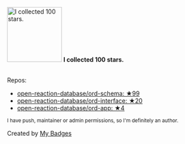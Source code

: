 <img src="https://my-badges.github.io/my-badges/stars-100.png" alt="I collected 100 stars." title="I collected 100 stars." width="128">
<strong>I collected 100 stars.</strong>
<br><br>

Repos:

* <a href="https://github.com/open-reaction-database/ord-schema">open-reaction-database/ord-schema: ★99</a>
* <a href="https://github.com/open-reaction-database/ord-interface">open-reaction-database/ord-interface: ★20</a>
* <a href="https://github.com/open-reaction-database/ord-app">open-reaction-database/ord-app: ★4</a>

<sup>I have push, maintainer or admin permissions, so I'm definitely an author.<sup>



Created by <a href="https://github.com/my-badges/my-badges">My Badges</a>